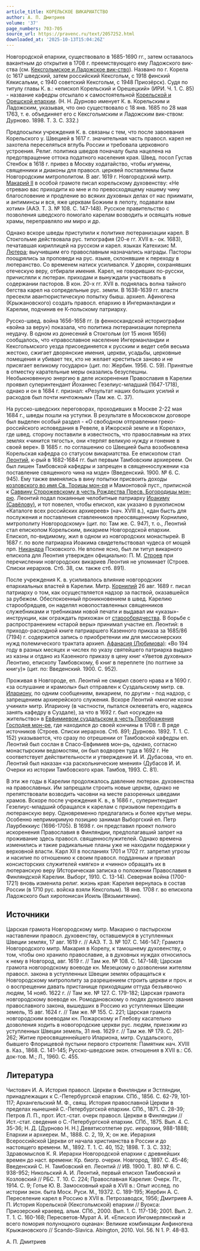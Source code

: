 ```yaml
---
article_title: КОРЕЛЬСКОЕ ВИКАРИАТСТВО
author: А. П. Дмитриев
volume: '37'
page_numbers: 703-705
source_url: https://pravenc.ru/text/2057252.html
downloaded_at: '2025-10-13T15:04:26Z'
---
```


Новгородской епархии, существовало в 1685-1690 гг., затем оставалось вакантным до открытия в 1708 г. преемствующего ему Ладожского вик-ства (см. [Кексгольмское и Ладожское вик-ство](<https://pravenc.ru/text/Кексгольмское и Ладожское вик-ство.html>)). Названо по г. Корела (с 1617 шведский, затем российский Кексгольм, с 1918 финский Кякисальми, с 1940 советский Кексгольм, с 1948 Приозёрск). Судя по титулу главы К. в.: «епископ Корельский и Орешецкий» (ИРИ. Ч. 1. С. 85) - название кафедры отсылало к самостоятельной [Корельской и Орешской епархии](<https://pravenc.ru/text/Корельской и Орешской епархии.html>). (Н. Н. Дурново именует К. в. Корельским и Ладожским, указывая, что оно существовало с 18 янв. 1685 по 28 мая 1763, т. е. объединяет его с Кексгольмским и Ладожским вик-ством: Дурново. 1898. Т. 3. С. 332.)

Предпосылки учреждения К. в. связаны с тем, что после завоевания Корельского у. Швецией в 1617 г. значительная часть правосл. карел не захотела переселяться вглубь России и требовала церковного устроения. Религ. политика шведов поначалу была нацелена на предотвращение оттока податного населения края. Швед. посол Густав Стенбок в 1618 г. привез в Москву ходатайство, чтобы игумены, священники и диаконы для правосл. церквей поставляемы были Новгородским митрополитом. В авг. 1619 г. Новгородский митр. [Макарий II](<https://pravenc.ru/text/Макарий II.html>) в особой грамоте писал корельскому духовенству: «Не отреваю вас приходити ко мне и по превосходящему нашему чину благословение и продление во всяких духовных делах от нас приимати, и антиминсы и вся, яже церквам Божиим в лепоту, подавати вам хотим» (ААЭ. Т. 3. № 108. С. 147-148). Русское правительство с позволения шведского помогало карелам возводить и освящать новые храмы, переправляло им миро и др.

Однако вскоре шведы приступили к политике лютеранизации карел. В Стокгольме действовала рус. типография (20-е гг. XVII в.- ок. 1683), печатавшая кириллицей на русском и карел. языках Катехизис М. [Лютера](https://pravenc.ru/text/Лютер.html); выучившим его православным назначались награды. Пасторы поощрялись за проповеди на рус. языке, склонявшие к переходу в лютеранство. Со временем натиск усиливался. У дворян, сохранявших отеческую веру, отбирали имения. Карел, не говоривших по-русски, причисляли к лютеран. приходам и вынуждали участвовать в содержании пасторов. В кон. 20-х гг. XVII в. поднялась волна тайного бегства карел на сопредельные рус. земли. В 1638-1639 гг. власти пресекли авантюристическую попытку бывш. архиеп. Афиногена (Крыжановского) создать правосл. епархию в Ингерманландии и Карелии, подчинив ее К-польскому патриарху.

Русско-швед. война 1656-1658 гг. (в фенноскандской историографии «война за веру») показала, что политика лютеранизации потерпела неудачу. В одном из донесений в Стокгольм (от 15 июня 1656) сообщалось, что «православное население Ингерманландии и Кексгольмского уезда присоединяется к русским и ведет себя весьма жестоко, сжигает дворянские имения, церкви, усадьбы, церковные помещения и убивает тех, кто не желает креститься заново и не присягает великому государю» (цит. по: Жербин. 1956. С. 59). Принятые в отместку карательные меры оказались безуспешны. Необыкновенную энергию в деле искоренения Православия в Карелии проявил суперинтендант Йоханнес Гезелиус-младший (1647-1718), однако и он в 1684 г. признал: «Результат наших больших усилий и расходов был почти ничтожным» (Там же. С. 37).

На русско-шведских переговорах, проходивших в Москве 2-22 мая 1684 г., шведы пошли на уступки. В результате в Московском договоре был выделен особый раздел - «О свободном отправлении греко-российского исповедания в Ревеле, в Ижорской земле и в Корелах», где швед. сторону поставили в известность, что православным на этих землях «чинится тягость», они «терпят великую нужду и гонение в своей вере». В 1685 г. по соглашению со Швецией была возобновлена Корельская кафедра со статусом викариатства. Ее епископом стал [Леонтий](https://pravenc.ru/text/Леонтий.html), к-рый в 1682-1684 гг. был первым Тамбовским архиереем. Он был лишен Тамбовской кафедры и запрещен в священнослужении «за поставление священного чина на мзде» (Введенский. 1900. № 6. С. 945). Ему также вменялись в вину попытки присвоить доходы [козловского во имя Св. Троицы мон-ря](<https://pravenc.ru/text/козловского во имя Св  Троицы мон-ря.html>) и Мамонтовой пуст., приписной к [Саввину Сторожевскому в честь Рождества Пресв. Богородицы мон-рю](<https://pravenc.ru/text/Саввину Сторожевскому в честь Рождества Пресв  Богородицы мон-рю.html>). Леонтий подал покаянные челобитные патриарху [Иоакиму (Савёлову)](https://pravenc.ru/text/ИОАКИМ.html), и тот повелел, чтобы епископ, как указано в рукописном «Каталоге всех российских архиереев» (нач. XVIII в.), «дан бысть для послужения и поставления ставленников преосвященному Корнилию, митрополиту Новгородскому» (цит. по: Там же. С. 947), т. о., Леонтий стал епископом Корельским, викарием Новгородской епархии. Епископ, по-видимому, жил в одном из новгородских монастырей. В 1687 г. по воле патриарха Иоакима свидетельствовал чудеса от мощей прп. [Никандра](https://pravenc.ru/text/Никандра.html) Псковского. Не вполне ясно, был ли титул викарного епископа для Леонтия утвержден официально: П. М. [Строев](https://pravenc.ru/text/Строев.html) при перечислении новгородских викариев Леонтия не упоминает (Строев. Списки иерархов. Стб. 38, см. также стб. 891).

После учреждения К. в. усиливалось влияние новгородских епархиальных властей в Карелии. Митр. [Корнилий](https://pravenc.ru/text/Корнилий.html) 26 авг. 1689 г. писал патриарху о том, как осуществляется надзор за паствой, оказавшейся за рубежом. Обеспокоенный проникновением в швед. Карелию старообрядцев, он наделял новопоставленных священников служебниками и требниками новой печати и выдавал им «указы»-инструкции, как ограждать прихожан от [старообрядчества](https://pravenc.ru/text/старообрядчество.html). В борьбе с распространением «старой веры» принимал участие еп. Леонтий: в приходо-расходной книге патриаршего Казенного приказа за 1685/86 (7194) г. содержится запись о приобретении им для миссионерских нужд полемического трактата архиеп. [Афанасия (Любимова)](<https://pravenc.ru/text/Афанасия (Любимова).html>): «Во 194 году в разных месяцех и числех по указу святейшего патриарха выдано из казны и отдано из Казенного приказу в цену книг «Уветов духовных» Леонтию, епископу Тамбовскому, 6 книг в переплете (по полтине за книгу)» (цит. по: Введенский. 1900. С. 952).

Проживая в Новгороде, еп. Леонтий не смирил своего нрава и в 1690 г. «за ослушание и крамолы» был отправлен к Суздальскому митр. св. [Илариону](https://pravenc.ru/text/Илариону.html), по одним сообщениям, викарием, по другим - под надзор, с запрещением архиерейского служения. Вскоре Леонтий «многие козни учинил» митр. Илариону (в частности, пытался оклеветать его, надеясь занять кафедру в Суздале), за что в 1692 г. был «осужден на жительство» в [Евфимиевом суздальском в честь Преображения Господня мон-ре](<https://pravenc.ru/text/Евфимиевом суздальском в честь Преображения Господня мон-ре.html>), где находился до своей кончины в 1708 г. В ряде источников (Строев. Списки иерархов. Стб. 891; Дурново. 1892. Т. 1. С. 152) указывается, что сразу по отрешении от Тамбовской кафедры еп. Леонтий был сослан в Спасо-Евфимиев мон-рь, однако, согласно монастырским ведомостям, он был водворен туда в 1692 г. Не соответствует действительности и утверждение И. И. Дубасова, что еп. Леонтий был наказан «за раскольнические мнения» (Дубасов И. И. Очерки из истории Тамбовского края. Тамбов, 1993. С. 81).

В эти же годы в Карелии продолжалось давление лютеран. духовенства на православных. Им запрещали строить новые церкви, однако не препятствовали возводить часовни на месте разоренных шведами храмов. Вскоре после учреждения К. в., в 1686 г., суперинтендант Гезелиус-младший обращался к карелам с призывом переходить в лютеранскую веру. Одновременно предлагались и более крутые меры. Особенно непримиримую позицию занимал Выборгский еп. Петр Лаурбеккиус (1696-1705). В 1698 г. он представил проект полного искоренения Православия в Финляндии, предполагавший запрет на проживание здесь правосл. священнослужителей. Однако времена изменились и такие радикальные планы уже не находили поддержки у верховной власти. Карл XII в посланиях 1701 и 1702 гг. запретил угрозы и насилие по отношению к своим правосл. подданным и призвал консисторских служителей «мягко» и «чинно» обращать их в лютеранскую веру (Историческая записка о положении Православия в Финляндской Карелии. Выборг, 1910. С. 13-14). Северная война (1700-1721) вновь изменила религ. жизнь края: Карелия вернулась в состав России (в 1710 рус. войска взяли Кексгольм). 18 янв. 1708 г. во епископа Ладожского был хиротонисан Иоиль (Вязьмитянин).

## Источники

Царская грамота Новгородскому митр. Макарию о пастырском наставлении правосл. духовенству, оставшемуся в уступленных Швеции землях, 17 авг. 1619 г. // ААЭ. Т. 3. № 107. С. 146-147; Грамота Новгородского митр. Макария в Корелу, к тамошнему духовенству, о том, чтобы оно хранило православие, а в духовных нуждах относилось к нему в Новгород, авг. 1619 г. // Там же. № 108. С. 147-148; Царская грамота новгородскому воеводе кн. Мезецкому о дозволении жителям правосл. закона в уступленных Швеции землях обращаться к Новгородскому митрополиту за разрешением строить церкви и проч. и о воспрещении давать пристанище приходящим оттуда безъявочно людям, 14 нояб. 1622 г. // Там же. № 127. С. 179-182; Царская грамота новгородскому воеводе кн. Ромодановскому о людях духовного звания православного закона, вышедших в Россию из уступленных Швеции земель, 15 авг. 1624 г. // Там же. № 155. С. 221; Царская грамота новгородским воеводам кн. Пожарскому и Глебову касательно дозволения ходить в новогородские церкви рус. людям, приезжим из уступленных Швеции земель, 31 янв. 1629 г. // Там же. № 179. С. 261-262; Житие преосвященнейшего Илариона, митр. Суздальского, бывшего Флорищевой пустыни первого строителя: Памятник нач. XVIII в. Каз., 1868. С. 141-145; Русско-шведские экон. отношения в XVII в.: Сб. док-тов. М.; Л., 1960. С. 455.

## Литература

Чистович И. А. История правосл. Церкви в Финляндии и Эстляндии, принадлежащих к С.-Петербургской епархии. СПб., 1856. С. 62-79, 101-117; Архангельский М. Ф., свящ. История православной Церкви в пределах нынешней С.-Петербургской епархии. СПб., 1871. С. 28-39; Петров Л. П., прот. Ист.-стат. очерк правосл. Церкви в Финляндии // Ист.-стат. сведения о С.-Петербургской епархии. СПб., 1875. Вып. 4. С. 35-36; Н. Д. [Дурново Н. Н.] Девятисотлетие рус. иерархии, 988-1888; Епархии и архиереи. М., 1888. С. 2, 19, X; он же. Иерархия Всероссийской Церкви от начала христианства в России и до настоящего времени. М., 1892. Т. 1. С. 40, 152; 1898. Т. 3. С. 332; Здравомыслов К. Я. Иерархи Новгородской епархии с древнейших времен до наст. времени: Кр. биогр. очерки. Новгород, 1897. С. 45-46; Введенский С. Н. Тамбовский еп. Леонтий // ИВ. 1900. Т. 80. № 6. С. 938-952; Никольский А. И. Леонтий, первый епископ Тамбовский и Козловский // РБС. Т. 10. С. 224; Православная Карелия: Очерк. Пг., 1914. С. 9; Готье Ю. В. Замосковный край в XVII в.: Опыт исслед. по истории экон. быта Моск. Руси. М., 19372. С. 189-195; Жербин А. С. Переселение карел в Россию в XVII в. Петрозаводск, 1956; Дмитриев А. П. История Корельской (Кексгольмской) епархии // Вуокса: Приозерский краевед. альм. СПб., 2000. Вып. 1. С. 117-136; 2001. Вып. 2. Т. 1. С. 160-168; Пересветов-Мурат А. И. «Епископ Ингомерлянский и всего помория полунощного оцеана»: Великие комбинации Анфиногена Крыжановского // Scando-Slavica. Abington, 2010. Vol. 56. N 1. Р. 48-83.

А. П. Дмитриев
